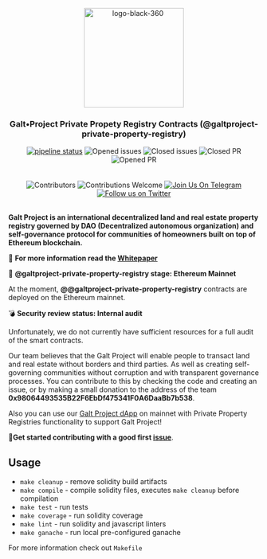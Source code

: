 <p align="center"> <img src="https://github.com/galtproject/galtproject-docs/blob/master/images/logo-black-1.png" alt="logo-black-360" width="200"/></p>

<h3 align="center">Galt•Project Private Propety Registry Contracts (@galtproject-private-property-registry)</h3>
<div align="center">
</div>




<div align="center">
<a href="https://github.com/galtproject/galtproject-private-property-registry/actions" targe="_blank"><img alt="pipeline status" src="https://github.com/galtproject/galtproject-private-property-registry/workflows/CI/badge.svg" /></a>
<img src="https://img.shields.io/github/issues-raw/galtproject/galtproject-private-property-registry.svg?color=green&style=flat-square" alt="Opened issues"/>
<img src="https://img.shields.io/github/issues-closed-raw/galtproject/galtproject-private-property-registry.svg?color=blue&style=flat-square" alt="Closed issues" />
<img src="https://img.shields.io/github/issues-pr-closed/galtproject/galtproject-private-property-registry.svg?color=green&style=flat-square" alt="Closed PR"/>
<img src="https://img.shields.io/github/issues-pr-raw/galtproject/galtproject-private-property-registry.svg?color=green&style=flat-square" alt="Opened PR"/>
</div>
<br/>
<br/>
<div align="center">
  <img src="https://img.shields.io/github/contributors/galtproject/galtproject-private-property-registry?style=flat-square" alt="Сontributors" />
  <img src="https://img.shields.io/badge/contributions-welcome-orange.svg?style=flat-square" alt="Contributions Welcome" />
  <a href="https://t.me/galtproject"><img src="https://img.shields.io/badge/Join%20Us%20On-Telegram-2599D2.svg?style=flat-square" alt="Join Us On Telegram" /></a>
  <a href="https://twitter.com/galtproject"><img src="https://img.shields.io/twitter/follow/galtproject?label=Follow&style=social" alt="Follow us on Twitter" /></a>
</div>
<br/>

**Galt Project is an international decentralized land and real estate property registry governed by DAO (Decentralized autonomous organization) and self-governance protocol for communities of homeowners built on top of Ethereum blockchain.**

:page_with_curl: **For more information read the [Whitepaper](https://github.com/galtproject/galtproject-docs/blob/master/en/Whitepaper.md)**

:construction: **@galtproject-private-property-registry stage: Ethereum Mainnet**

At the moment, **@@galtproject-private-property-registry** contracts are deployed on the Ethereum mainnet.

:bomb: **Security review status: Internal audit**

Unfortunately, we do not currently have sufficient resources for a full audit of the smart contracts. 

Our team believes that the Galt Project will enable people to transact land and real estate without borders and third parties. As well as creating self-governing communities without corruption and with transparent governance processes. 
You can contribute to this by checking the code and creating an issue, or by making a small donation to the address of the team **0x98064493535B22F6EbDf475341F0A6DaaBb7b538**.

Also you can use our [Galt Project dApp](https://app.galtproject.io/) on mainnet with Private Property Registries functionality to support Galt Project!

:memo:**Get started contributing with a good first [issue](https://github.com/galtproject/galtproject-core/issues)**.

## Usage

* `make cleanup` - remove solidity build artifacts
* `make compile` - compile solidity files, executes `make cleanup` before compilation
* `make test` - run tests
* `make coverage` - run solidity coverage
* `make lint` - run solidity and javascript linters
* `make ganache` - run local pre-configured ganache

For more information check out `Makefile`
